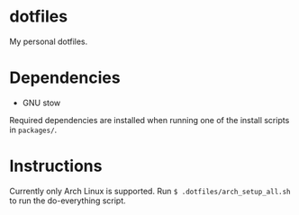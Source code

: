 dotfiles
========
My personal dotfiles.


Dependencies
============
* GNU stow

Required dependencies are installed when running one of the install scripts in `packages/`.


Instructions
============
Currently only Arch Linux is supported. Run `$ .dotfiles/arch_setup_all.sh` to run the do-everything script.

[//]: # (
First edit the applications.conf in the root to choose which applications you
want to import configurations for. Then, run `./install` to install the
configurations.)
